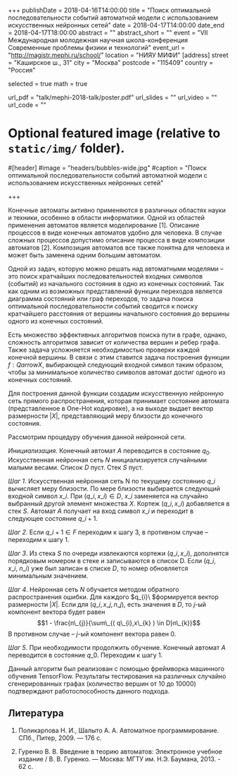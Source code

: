 +++
publishDate = 2018-04-16T14:00:00
title = "Поиск оптимальной последовательности событий автоматной модели с использованием искусственных нейронных сетей"
date = 2018-04-17T14:00:00
date_end = 2018-04-17T18:00:00
abstract = ""
abstract_short = ""
event = "VII Международная молодежная научная школа-конференция Современные проблемы физики и технологий"
event_url = "http://magistr.mephi.ru/school/"
location = "НИЯУ МИФИ"
[address]
  street = "Каширское ш., 31"
  city = "Москва"
  postcode = "115409"
  country = "Россия"

selected = true
math = true

url_pdf = "talk/mephi-2018-talk/poster.pdf"
url_slides = ""
url_video = ""
url_code = ""

# Optional featured image (relative to `static/img/` folder).
#[header]
#image = "headers/bubbles-wide.jpg"
#caption = "Поиск оптимальной последовательности событий автоматной модели с использованием искусственных нейронных сетей"

+++


Конечные автоматы активно применяются в различных областях науки и
техники, особенно в области информатики. Одной из областей применения
автоматов является моделирование [1]. Описание процессов в виде
конечных автоматов удобно для человека. В случае сложных процессов
допустимо описание процесса в виде композиции автоматов [2].
Композиция автоматов все также понятна для человека и может быть
заменена одним большим автоматом.

Одной из задач, которую можно решать над автоматными моделями – это
поиск кратчайших последовательностей входных символов (событий) из
начального состояния в одно из конечных состояний. Так как одним из
возможных представлений функции переходов является диаграмма состояний
или граф переходов, то задача поиска оптимальной последовательности
событий сводится к поиску кратчайшего расстояния от вершины начального
состояния до вершины одного из конечных состояний.

Есть множество эффективных алгоритмов поиска пути в графе, однако,
сложность алгоритмов зависит от количества вершин и ребер графа. Также
задача усложняется необходимостью проверки каждой конечной вершины. В
связи с этим ставится задача построения функции $f:Q arrow X$,
выбирающей следующий входной символ таким образом, чтобы за минимальное
количество символов автомат достиг одного из конечных состояний.

Для построения данной функции создадим искусственную нейронную сеть
прямого распространения, которая принимает состояние автомата
(представленное в One-Hot кодировке), а на выходе выдает вектор
размерности $| X |$, представляющий меру близости до
конечного состояния.

Рассмотрим процедуру обучения данной нейронной сети.

*Инициализация*. Конечный автомат $A$ переводится в состояние $q_{0}$.
Искусственная нейронная сеть $N$ инициализируется случайными малыми
весами. Список $D$ пуст. Стек $S$ пуст.

*Шаг 1*. Искусственная нейронная сеть N по текущему состоянию $q\_{i}$ вычисляет меру близости. По мере близости выбирается следующий входной
символ $x\_{i}$. При $(q\_{i},x\_{i}) \in D$, $x\_{i}$
заменяется на случайно выбранный другой элемент множества $X$. Кортеж
$(q\_{i},x\_{i})$ добавляется в стек $S$. Автомат $A$
получает на вход символ $x\_{i}$ и переходит в следующее состояние
$q\_{i + 1}$.

*Шаг 2*. Если $q\_{i + 1} \in F$ переходим к шагу 3, в противном случае –
переходим к шагу 1.

*Шаг 3*. Из стека $S$ по очереди извлекаются кортежи
$( q\_{i},x\_{i})$, дополнятся порядковым номером в стеке и
записываются в список $\text{D}$. Если
$( q\_{i},x\_{i},\ n\_{i} )$ уже был записан в списке $D$, то
номер обновляется минимальным значением.

*Шаг 4*. Нейронная сеть $N$ обучается методом обратного распространения
ошибки. Для каждого $q\_{i}\ $формируется вектор размерности
$| X |$. Если для $( q\_{i},x\_{j}, n\_{j} )$, есть
значения в $D$, то $j$-ый компонент вектора будет равен
$$1 - \frac{n\_{j}}{\sum\_{( q\_{i},x\_{k} ) \in D}n\_{k}}$$ В
противном случае – $j$-ый компонент вектора равен $0$.

*Шаг 5*. При необходимости продолжить обучение. Конечный автомат $A$
переводится в состояние $q\_{0}$. Переходим к шагу 1.

Данный алгоритм был реализован с помощью фреймворка машинного обучения
TensorFlow. Результаты тестирования на различных случайно
сгенерированных графах (количество вершин от 10 до 10000) подтверждают
работоспособность данного подхода.

## Литература

1.  Поликарпова Н. И., Шалыто А. А. Автоматное программирование. СПб., Питер, 2009. — 176 с.

2.  Гуренко В. В. Введение в теорию автоматов: Электронное учебное издание / В. В. Гуренко. — Москва: МГТУ им. Н.Э. Баумана, 2013. - 62 с.
